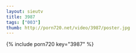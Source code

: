 ```yaml
--- 
layout: sieutv
title: 3987
tags: ["003"]
thumb: http://porn720.net/video/3987/poster.jpg
---
```

{% include porn720 key="3987" %} 
